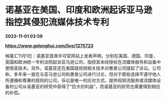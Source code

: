 # 诺基亚在美国、印度和欧洲起诉亚马逊 指控其侵犯流媒体技术专利

**2023-11-01 03:59**

**https://www.gelonghui.com/live/1275723**

格隆汇11月1日｜诺基亚首席许可官网站上发表声明，分别在美国、德国、印度、英国和欧洲统一专利法院起诉亚马逊公司，指控其未经授权在流媒体服务和设备中使用其技术。另外，诺基亚还在美国就视频相关技术对惠普公司提起了诉讼。公司称，多年来一直在与亚马逊公司和惠普公司进行讨论，但对于那些选择不遵守他人所遵循和尊重的规则的公司，诉讼是唯一的应对方式。提供视频流服务或流媒体设备的公司从诺基亚的研究中获得了“巨大的利益”，而诺基亚的研究也需要得到相应的补偿。